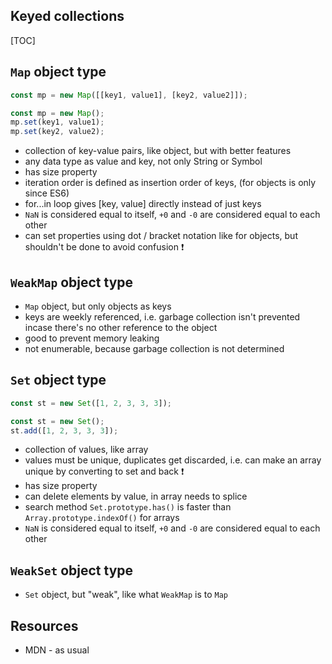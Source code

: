 ## Keyed collections

[TOC]



## `Map` object type

```javascript
const mp = new Map([[key1, value1], [key2, value2]]);

const mp = new Map();
mp.set(key1, value1);
mp.set(key2, value2);
```

- collection of key-value pairs, like object, but with better features
- any data type as value and key, not only String or Symbol
- has size property
- iteration order is defined as insertion order of keys, (for objects is only since ES6)
- for...in loop gives [key, value] directly instead of just keys
- `NaN` is considered equal to itself, `+0` and `-0` are considered equal to each other
- can set properties using dot / bracket notation like for objects, but shouldn't be done to avoid confusion ❗️



## `WeakMap` object type

- `Map` object, but only objects as keys
- keys are weekly referenced, i.e. garbage collection isn't prevented incase there's no other reference to the object
- good to prevent memory leaking
- not enumerable, because garbage collection is not determined



## `Set` object type

```javascript
const st = new Set([1, 2, 3, 3, 3]);

const st = new Set();
st.add([1, 2, 3, 3, 3]);
```

- collection of values, like array
- values must be unique, duplicates get discarded, i.e. can make an array unique by converting to set and back ❗️
- has size property
- can delete elements by value, in array needs to splice
- search method `Set.prototype.has()` is faster than `Array.prototype.indexOf()` for arrays
- `NaN` is considered equal to itself, `+0` and `-0` are considered equal to each other



## `WeakSet` object type

- `Set` object, but "weak", like what `WeakMap` is to `Map`



## Resources

- MDN - as usual